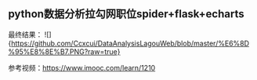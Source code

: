 ## python数据分析拉勾网职位spider+flask+echarts

最终结果：
![]{https://github.com/Ccxcui/DataAnalysisLagouWeb/blob/master/%E6%8D%95%E8%8E%B7.PNG?raw=true}

参考视频：https://www.imooc.com/learn/1210
